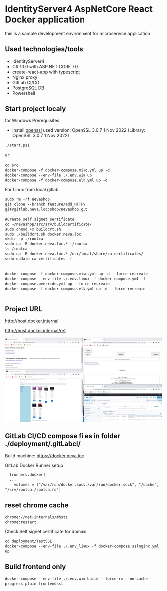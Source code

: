 # IdentityServer4 AspNetCore React Docker application

this is a sample development environment for microservice application

## Used technologies/tools:
- IdentityServer4
- C# 10.0 with ASP.NET CORE 7.0 
- create-react-app with typescript
- Nginx proxy
- GitLab CI/CD
- PostgreSQL DB
- Powershell

## Start project localy
for Windows
Prerequisites:
- install [openssl](https://thesecmaster.com/procedure-to-install-openssl-on-the-windows-platform/)
  used version: OpenSSL 3.0.7 1 Nov 2022 (Library: OpenSSL 3.0.7 1 Nov 2022)
```
./start.ps1

or

cd src
docker-compose -f docker-compose.misc.yml up -d
docker-compose --env-file ./.env.win up
docker-compose -f docker-compose.elk.yml up -d
```

For Linux from local gitlab
```
sudo rm -rf nevashop
git clone --branch feature/add_HTTPS git@gitlab.neva.loc:shop/nevashop.git

#Create self signet sertificate
cd ~/nevashop/src/srv/buildcertificate/
sudo chmod +x buildcrt.sh 
sudo ./buildcrt.sh docker.neva.loc
mkdir -p ./rootca
sudo cp -R docker.neva.loc.* ./rootca
ls /rootca
sudo cp -R docker.neva.loc.* /usr/local/share/ca-certificates/
sudo update-ca-certificates -f


docker-compose -f docker-compose.misc.yml up -d --force-recreate
docker-compose --env-file ./.env.linux -f docker-compose.yml -f docker-compose.override.yml up --force-recreate
docker-compose -f docker-compose.elk.yml up -d --force-recreate


```
## Project URL
http://host.docker.internal

http://host.docker.internal/ref

<p align="center">
  <img src="./doc/img/screens.jpg" width="1000" alt="accessibility text">
</p>

## GitLab CI/CD compose files in folder ./deployment/.gitLabci/
Build machine: https://docker.neva.loc

GitLab Docker Runner setup
```
  [runners.docker]
  ...
    volumes = ["/var/run/docker.sock:/var/run/docker.sock", "/cache", "/srv/rootca:/rootca:ro"]
```

## reset chrome cache
```
chrome://net-internals/#hsts
chrome:restart
```

Check Self signet certificate for domain
```
cd deployment/TestSSL
docker-compose --env-file ./.env_linux -f docker-compose.sslnginx.yml up
```

## Build frontend only
```
docker-compose --env-file ./.env.win build --force-rm --no-cache --progress plain frontendssl
```
